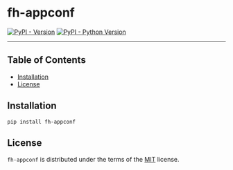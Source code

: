 # fh-appconf

[![PyPI - Version](https://img.shields.io/pypi/v/fh-appconf.svg)](https://pypi.org/project/fh-appconf)
[![PyPI - Python Version](https://img.shields.io/pypi/pyversions/fh-appconf.svg)](https://pypi.org/project/fh-appconf)

-----

## Table of Contents

- [Installation](#installation)
- [License](#license)

## Installation

```console
pip install fh-appconf
```

## License

`fh-appconf` is distributed under the terms of the [MIT](https://spdx.org/licenses/MIT.html) license.
